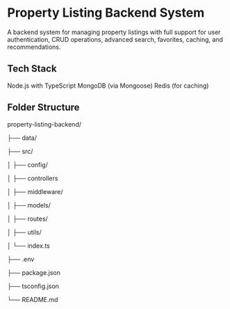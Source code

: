 # **Property Listing Backend System**

A backend system for managing property listings with full support for user authentication, CRUD operations, advanced search, favorites, caching, and recommendations.

## **Tech Stack**

Node.js with TypeScript
MongoDB (via Mongoose)
Redis (for caching)

## **Folder Structure**

property-listing-backend/

├── data/       

├── src/

│   ├── config/  

│   ├── controllers

│   ├── middleware/ 

│   ├── models/

│   ├── routes/ 

│   ├── utils/  

│   └── index.ts

├── .env

├── package.json

├── tsconfig.json

└── README.md

